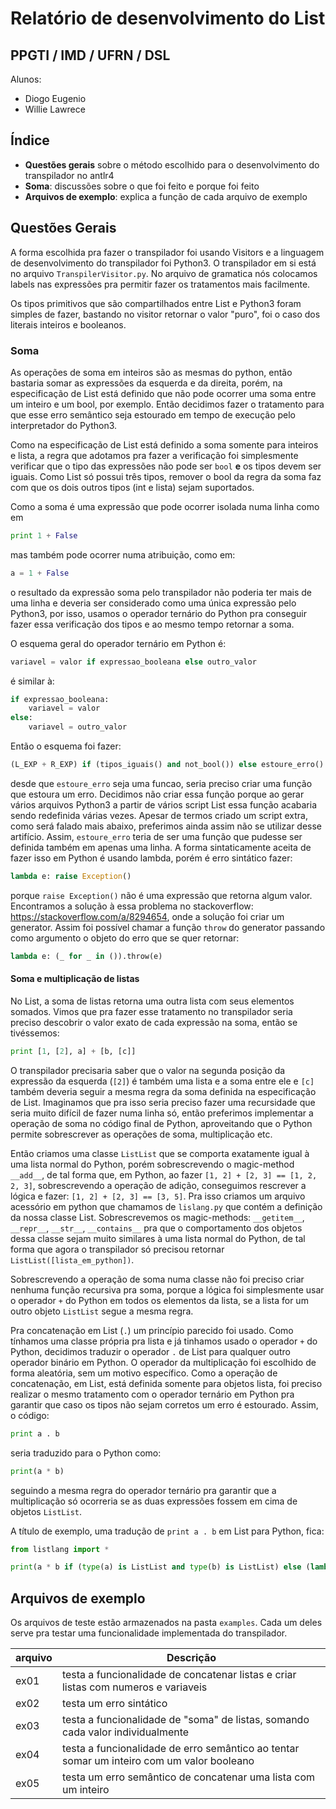 # Relatório de desenvolvimento do List
## PPGTI / IMD / UFRN / DSL

Alunos:
- Diogo Eugenio
- Willie Lawrece

## Índice
- **Questões gerais** sobre o método escolhido para o desenvolvimento do transpilador no antlr4
- **Soma**: discussões sobre o que foi feito e porque foi feito
- **Arquivos de exemplo**: explica a função de cada arquivo de exemplo

## Questões Gerais
A forma escolhida pra fazer o transpilador foi usando Visitors e a linguagem de desenvolvimento do transpilador foi Python3.
O transpilador em si está no arquivo `TranspilerVisitor.py`.
No arquivo de gramatica nós colocamos labels nas expressões pra permitir fazer os tratamentos mais facilmente.

Os tipos primitivos que são compartilhados entre List e Python3 foram simples de fazer, bastando no visitor retornar o valor "puro", foi o caso dos literais inteiros e booleanos.

### Soma
As operações de soma em inteiros são as mesmas do python, então bastaria somar as expressões da esquerda e da direita, porém, na especificação de List está definido que não pode ocorrer uma soma entre um inteiro e um bool, por exemplo. Então decidimos fazer o tratamento para que esse erro semântico seja estourado em tempo de execução pelo interpretador do Python3.

Como na especificação de List está definido a soma somente para inteiros e lista, a regra que adotamos pra fazer a verificação foi simplesmente verificar que o tipo das expressões não pode ser `bool` **e** os tipos devem ser iguais. Como List só possui três tipos, remover o bool da regra da soma faz com que os dois outros tipos (int e lista) sejam suportados.

Como a soma é uma expressão que pode ocorrer isolada numa linha como em

```python
print 1 + False
```

mas também pode ocorrer numa atribuição, como em:

```python
a = 1 + False
```

o resultado da expressão soma pelo transpilador não poderia ter mais de uma linha e deveria ser considerado como uma única expressão pelo Python3, por isso, usamos o operador ternário do Python pra conseguir fazer essa verificação dos tipos e ao mesmo tempo retornar a soma.

O esquema geral do operador ternário em Python é:

```python
variavel = valor if expressao_booleana else outro_valor
```

é similar à:
```python
if expressao_booleana:
	variavel = valor
else:
	variavel = outro_valor
```

Então o esquema foi fazer:

```python
(L_EXP + R_EXP) if (tipos_iguais() and not_bool()) else estoure_erro()
```

desde que `estoure_erro` seja uma funcao, seria preciso criar uma função que estoura um erro. Decidimos não criar essa função porque ao gerar vários arquivos Python3 a partir de vários script List essa função acabaria sendo redefinida várias vezes. Apesar de termos criado um script extra, como será falado mais abaixo, preferimos ainda assim não se utilizar desse artifício. Assim, `estoure_erro` teria de ser uma função que pudesse ser definida também em apenas uma linha. A forma sintaticamente aceita de fazer isso em Python é usando lambda, porém é erro sintático fazer:

```python
lambda e: raise Exception()
```

porque `raise Exception()` não é uma expressão que retorna algum valor. Encontramos a solução à essa problema no stackoverflow: https://stackoverflow.com/a/8294654, onde a solução foi criar um generator. Assim foi possível chamar a função `throw` do generator passando como argumento o objeto do erro que se quer retornar:

```python
lambda e: (_ for _ in ()).throw(e)
```


#### Soma e multiplicação de listas
No List, a soma de listas retorna uma outra lista com seus elementos somados. Vimos que pra fazer esse tratamento no transpilador seria preciso descobrir o valor exato de cada expressão na soma, então se tivéssemos:

```python
print [1, [2], a] + [b, [c]]
```

O transpilador precisaria saber que o valor na segunda posição da expressão da esquerda (`[2]`) é também uma lista e a soma entre ele e `[c]` também deveria seguir a mesma regra da soma definida na especificação de List. Imaginamos que pra isso seria preciso fazer uma recursidade que seria muito difícil de fazer numa linha só, então preferimos implementar a operação de soma no código final de Python, aproveitando que o Python permite sobrescrever as operações de soma, multiplicação etc.

Então criamos uma classe `ListList` que se comporta exatamente igual à uma lista normal do Python, porém sobrescrevendo o magic-method `__add__`, de tal forma que, em Python, ao fazer `[1, 2] + [2, 3] == [1, 2, 2, 3]`, sobrescrevendo a operação de adição, conseguimos rescrever a lógica e fazer: `[1, 2] + [2, 3] == [3, 5]`. Pra isso criamos um arquivo acessório em python que chamamos de `lislang.py` que contém a definição da nossa classe List. Sobrescrevemos os magic-methods: `__getitem__`, `__repr__`, `__str__`, `__contains__` pra que o comportamento dos objetos dessa classe sejam muito similares à uma lista normal do Python, de tal forma que agora o transpilador só precisou retornar `ListList([lista_em_python])`.

Sobrescrevendo a operação de soma numa classe não foi preciso criar nenhuma função recursiva pra soma, porque a lógica foi simplesmente usar o operador `+` do Python em todos os elementos da lista, se a lista for um outro objeto `ListList` segue a mesma regra.


Pra concatenação em List (`.`) um princípio parecido foi usado. Como tínhamos uma classe própria pra lista e já tinhamos usado o operador `+` do Python, decidimos traduzir o operador `.` de List para qualquer outro operador binário em Python. O operador da multiplicação foi escolhido de forma aleatória, sem um motivo específico. Como a operação de concatenação, em List, está definida somente para objetos lista, foi preciso realizar o mesmo tratamento com o operador ternário em Python pra garantir que caso os tipos não sejam corretos um erro é estourado. Assim, o código:

```python
print a . b
```

seria traduzido para o Python como:
```python
print(a * b)
```

seguindo a mesma regra do operador ternário pra garantir que a multiplicação só ocorreria se as duas expressões fossem em cima de objetos `ListList`.

A título de exemplo, uma tradução de `print a . b` em List para Python, fica:

```python
from listlang import *

print(a * b if (type(a) is ListList and type(b) is ListList) else (lambda e: (_ for _ in ()).throw(e))(ValueError('It is not possible concatenate "a" with "b"')))
```

## Arquivos de exemplo

Os arquivos de teste estão armazenados na pasta `examples`. Cada um deles serve pra testar uma funcionalidade implementada do transpilador.

| arquivo   |      Descrição      |
|----------|-------------|
| ex01 | testa a funcionalidade de concatenar listas e criar listas com numeros e variaveis |
| ex02 |    testa um erro sintático   |
| ex03 | testa a funcionalidade de "soma" de listas, somando cada valor individualmente |
| ex04 | testa a funcionalidade de erro semântico ao tentar somar um inteiro com um valor booleano |
| ex05 | testa um erro semântico de concatenar uma lista com um inteiro |
